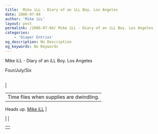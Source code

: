 ```yaml
---
title:  Mike iLL - Diary of an iLL Boy. Los Angeles
date: 2006-07-04
author: 'Mike iLL'
layout: post
permalink: /2006-07-04/ Mike iLL - Diary of an iLL Boy. Los Angeles
categories:
    - 'Diaper Entries'
og_description: No Description
og_keywords: No Keywords
---
```

<style>
body {
  background-color: ;
  color: ;
}
a {
  color: ;
}
a:active {
  color: ;
}
a:visited {
  color: ;
}
</style>

   Mike iLL - Diary of an iLL Boy. Los Angeles  

Four/July/Six


|  |  |  |
| --- | --- | --- |
| 

|  |
| --- |
| Time flies when supplies are dwindling.












Heads up.
[Mike iLL](mailto:mike@obliteration.com) |

 |  |

   


|  |
| --- |
|   |

   
   
   
   
  

